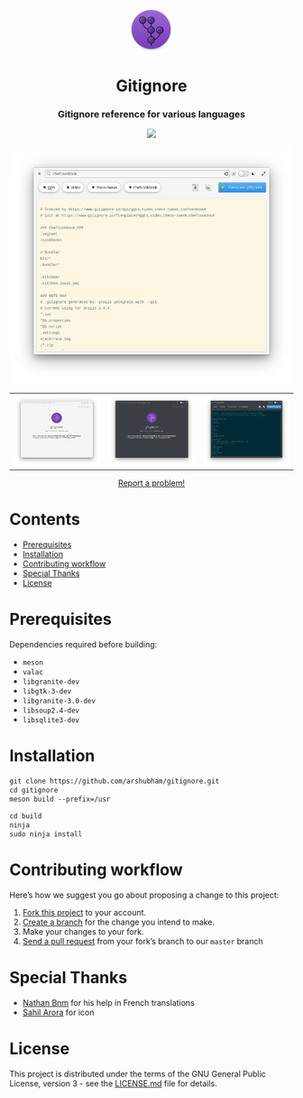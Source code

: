 <div align="center">
  <span align="center">  <a href="https://appcenter.elementary.io/com.github.arshubham.gitignore"><img width="80" height="80" class="center" src="https://raw.githubusercontent.com/arshubham/gitignore/master/data/images/com.github.arshubham.gitignore.png" alt="Icon">    </a></span>
  <h1 align="center">Gitignore</h1>
  <h3 align="center">Gitignore reference for various languages</h3>
</div>

<p align="center">
  <a href="https://github.com/arshubham/gitignore/blob/master/LICENSE.md">
    <img src="https://img.shields.io/badge/license-GPLv3-brightgreen.svg">
  </a>
</p>


<p align="center">
    <img src="https://github.com/arshubham/gitignore/blob/master/data/images/Screenshot-3.png" alt="Screenshot">
    <table>
      <tr>
        <td>
          <img src="https://github.com/arshubham/gitignore/blob/master/data/images/Screenshot-1.png" alt="Screenshot">
        </td>
        <td>
          <img src="https://github.com/arshubham/gitignore/blob/master/data/images/Screenshot-2.png" alt="Screenshot">
        </td>
        <td>
          <img src="https://github.com/arshubham/gitignore/blob/master/data/images/Screenshot-4.png" alt="Screenshot">
        </td>
      </tr>
    </table>
</p>

<p align="center">
 <a href="https://github.com/arshubham/gitignore/issues"> Report a problem! </a>
</p>

# Contents
 - [Prerequisites](https://github.com/manavbabber/gitignore#prerequisites)
 - [Installation](https://github.com/manavbabber/gitignore#installation)
 - [Contributing workflow](https://github.com/manavbabber/gitignore/blob/master/README.md#contributing-workflow)
 - [Special Thanks](https://github.com/manavbabber/gitignore/blob/master/README.md#special-thanks)
 - [License](https://github.com/manavbabber/gitignore#-license-)

# Prerequisites
Dependencies required before building:
 - `meson`
 - `valac`
 - `libgranite-dev`
 - `libgtk-3-dev`
 - `libgranite-3.0-dev`
 - `libsoup2.4-dev`
 - `libsqlite3-dev`


# Installation

```
git clone https://github.com/arshubham/gitignore.git
cd gitignore
meson build --prefix=/usr
```
```
cd build
ninja
sudo ninja install
```
# Contributing workflow
Here’s how we suggest you go about proposing a change to this project:

1. [Fork this project][fork] to your account.
2. [Create a branch][branch] for the change you intend to make.
3. Make your changes to your fork.
4. [Send a pull request][pr] from your fork’s branch to our `master` branch

[fork]: https://help.github.com/articles/fork-a-repo/
[branch]: https://help.github.com/articles/creating-and-deleting-branches-within-your-repository
[pr]: https://help.github.com/articles/using-pull-requests/

# Special Thanks 
- [Nathan Bnm](https://github.com/NathanBnm) for his help in French translations
- [Sahil Arora](https://github.com/sahilarora3117) for icon

# License 
This project is distributed under the terms of the GNU General Public License, version 3 - see the [LICENSE.md](LICENSE.md) file for details.
